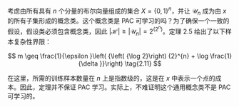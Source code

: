 考虑由所有具有 $n$ 个分量的布尔向量组成的集合 $X = \{ 0,1{\} }^{n}$，并让 ${\mathcal{U}}_{n}$ 成为由 $x$ 的所有子集形成的概念类。这个概念类是 PAC 可学习的吗？为了确保一个一致的假设，假设类必须包含概念类，因此 $\left| \mathcal{H}\right| \geq \left| {\mathcal{U}}_{n}\right| = {2}^{\left( {2}^{n}\right) }$。定理 2.5 给出了以下样本复杂性界限：

$$
m \geq \frac{1}{\epsilon }\left( {\left( {\log 2}\right) {2}^{n} + \log \frac{1}{\delta }}\right) \tag{2.11}
$$

在这里，所需的训练样本数量在 $n$ 上是指数级的，这是在 $x$ 中表示一个点的成本。因此，定理并不保证 PAC 学习。实际上，不难证明这个通用概念类不是 PAC 可学习的。